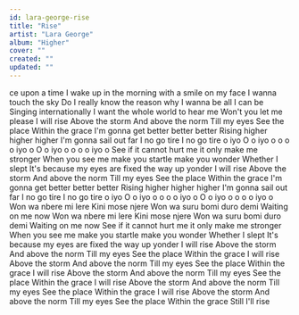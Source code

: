 ```yaml
---
id: lara-george-rise
title: "Rise"
artist: "Lara George"
album: "Higher"
cover: ""
created: ""
updated: ""
---
```


ce upon a time
I wake up in the morning with a smile on my face
I wanna touch the sky
Do I really know the reason why
I wanna be all I can be
Singing internationally
I want the whole world to hear me
Won't you let me please
I will rise
Above the storm
And above the norm
Till my eyes
See the place
Within the grace
I'm gonna get better better better
Rising higher higher higher
I'm gonna sail out far
I no go tire
I no go tire o iyo
O o iyo o o o o iyo o
O o iyo o o o o iyo o
See if it cannot hurt me it only make me stronger
When you see me make you startle make you wonder
Whether I slept 
It's because my eyes are fixed the way up yonder
I will rise
Above the storm
And above the norm
Till my eyes
See the place
Within the grace
I'm gonna get better better better
Rising higher higher higher
I'm gonna sail out far
I no go tire
I no go tire o iyo
O o iyo o o o o iyo o
O o iyo o o o o iyo o
Won wa nbere mi lere
Kini mose njere
Won wa suru bomi duro demi
Waiting on me now
Won wa nbere mi lere
Kini mose njere
Won wa suru bomi duro demi
Waiting on me now
See if it cannot hurt me it only make me stronger
When you see me make you startle make you wonder
Whether I slept 
It's because my eyes are fixed the way up yonder
I will rise
Above the storm
And above the norm
Till my eyes
See the place
Within the grace
I will rise
Above the storm
And above the norm
Till my eyes
See the place
Within the grace
I will rise
Above the storm
And above the norm
Till my eyes
See the place
Within the grace
I will rise
Above the storm
And above the norm
Till my eyes
See the place
Within the grace
I will rise
Above the storm
And above the norm
Till my eyes
See the place
Within the grace
Still I'll rise